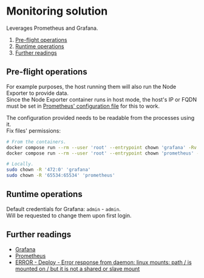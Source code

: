 # Monitoring solution

Leverages Prometheus and Grafana.

1. [Pre-flight operations](#pre-flight-operations)
1. [Runtime operations](#runtime-operations)
1. [Further readings](#further-readings)

## Pre-flight operations

For example purposes, the host running them will also run the Node Exporter to provide data.<br/>
Since the Node Exporter container runs in host mode, the host's IP or FQDN must be set in
[Prometheus' configuration file] for this to work.

The configuration provided needs to be readable from the processes using it.<br/>
Fix files' permissions:

```sh
# From the containers.
docker compose run --rm --user 'root' --entrypoint chown 'grafana' -Rv 'grafana' '/etc/grafana' '/var/lib/grafana'
docker compose run --rm --user 'root' --entrypoint chown 'prometheus' -Rv 'nobody:nobody' '/etc/prometheus'

# Locally.
sudo chown -R '472:0' 'grafana'
sudo chown -R '65534:65534' 'prometheus'
```

## Runtime operations

Default credentials for Grafana: `admin` - `admin`.<br/>
Will be requested to change them upon first login.

## Further readings

- [Grafana]
- [Prometheus]
- [ERROR - Deploy - Error response from daemon: linux mounts: path / is mounted on / but it is not a shared or slave mount]

<!--
  Reference
  ═╬═Time══
  -->

<!-- In-article sections -->
<!-- Knowledge base -->
[grafana]: ../../knowledge%20base/grafana.md
[prometheus]: ../../knowledge%20base/prometheus/README.md

<!-- Files -->
[prometheus' configuration file]: prometheus/prometheus.yml

<!-- Others -->
[error - deploy - error response from daemon: linux mounts: path / is mounted on / but it is not a shared or slave mount]: https://github.com/prometheus/node_exporter/issues/2002#issuecomment-802753422
